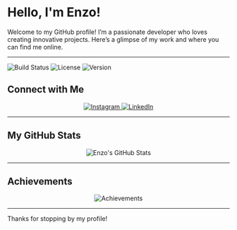 #  Hello, I'm Enzo! 

Welcome to my GitHub profile! I’m a passionate developer who loves creating innovative projects. Here’s a glimpse of my work and where you can find me online.

---

![Build Status](https://img.shields.io/badge/build-passing-brightgreen) ![License](https://img.shields.io/badge/license-MIT-blue) ![Version](https://img.shields.io/badge/version-1.0.0-orange)

##  Connect with Me

<p align="center">
  <a href="https://www.instagram.com/enzzz.h" target="_blank">
    <img src="https://img.shields.io/badge/Instagram-@enzzz.h-red" alt="Instagram" />
  </a>
  <a href="https://www.linkedin.com/in/enzo-hakim-73b646275/" target="_blank">
    <img src="https://img.shields.io/badge/LinkedIn-Enzo%20Hakim-blue" alt="LinkedIn" />
  </a>
</p>

---

## My GitHub Stats

<p align="center">
  <img src="https://github-readme-stats.vercel.app/api?username=enzzzh&show_icons=true&theme=radical" alt="Enzo's GitHub Stats" />
</p>

---

##  Achievements

<p align="center">
  <img src="https://github-profile-trophy.vercel.app/?username=enzzzh&theme=onedark" alt="Achievements" />
</p>


---

Thanks for stopping by my profile! 
